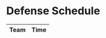 # Defense Schedule

|   Team                          | Time  |
| :------------------------------ | :---: |
